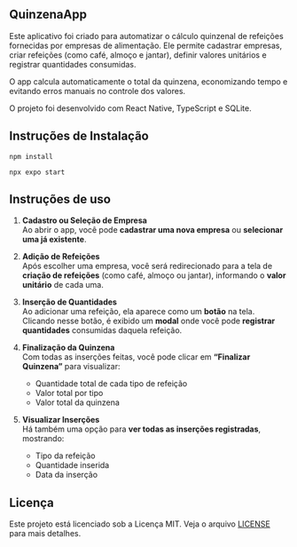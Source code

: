## QuinzenaApp

Este aplicativo foi criado para automatizar o cálculo quinzenal de refeições fornecidas por empresas de alimentação. Ele permite cadastrar empresas, criar refeições (como café, almoço e jantar), definir valores unitários e registrar quantidades consumidas.

O app calcula automaticamente o total da quinzena, economizando tempo e evitando erros manuais no controle dos valores.

O projeto foi desenvolvido com React Native, TypeScript e SQLite.


## Instruções de Instalação

```
npm install
```

```
npx expo start
```

## Instruções de uso

1. **Cadastro ou Seleção de Empresa**  
   Ao abrir o app, você pode **cadastrar uma nova empresa** ou **selecionar uma já existente**.

2. **Adição de Refeições**  
   Após escolher uma empresa, você será redirecionado para a tela de **criação de refeições** (como café, almoço ou jantar), informando o **valor unitário** de cada uma.

3. **Inserção de Quantidades**  
   Ao adicionar uma refeição, ela aparece como um **botão** na tela. Clicando nesse botão, é exibido um **modal** onde você pode **registrar quantidades** consumidas daquela refeição.

4. **Finalização da Quinzena**  
   Com todas as inserções feitas, você pode clicar em **“Finalizar Quinzena”** para visualizar:
   - Quantidade total de cada tipo de refeição
   - Valor total por tipo
   - Valor total da quinzena

5. **Visualizar Inserções**  
   Há também uma opção para **ver todas as inserções registradas**, mostrando:
   - Tipo da refeição
   - Quantidade inserida
   - Data da inserção

## Licença

Este projeto está licenciado sob a Licença MIT. Veja o arquivo [LICENSE](./LICENSE) para mais detalhes.